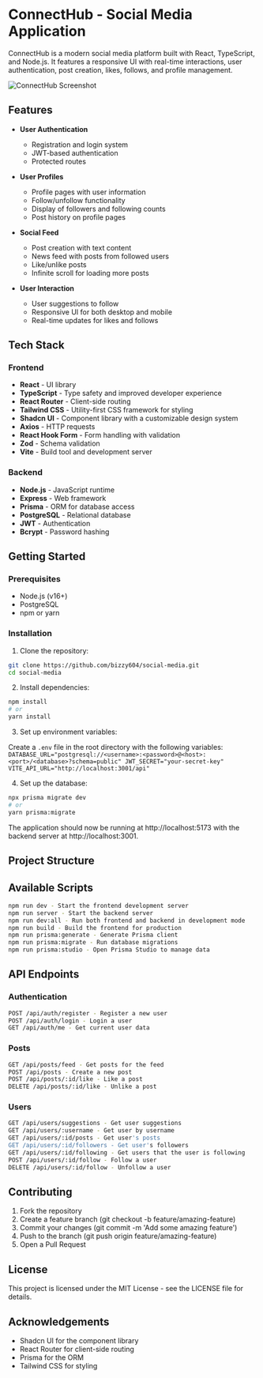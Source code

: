 # ConnectHub - Social Media Application

ConnectHub is a modern social media platform built with React, TypeScript, and Node.js. It features a responsive UI with real-time interactions, user authentication, post creation, likes, follows, and profile management.

![ConnectHub Screenshot](https://via.placeholder.com/800x400?text=ConnectHub+Screenshot)

## Features

- **User Authentication**
  - Registration and login system
  - JWT-based authentication
  - Protected routes
  
- **User Profiles**
  - Profile pages with user information
  - Follow/unfollow functionality
  - Display of followers and following counts
  - Post history on profile pages
  
- **Social Feed**
  - Post creation with text content
  - News feed with posts from followed users
  - Like/unlike posts
  - Infinite scroll for loading more posts

- **User Interaction**
  - User suggestions to follow
  - Responsive UI for both desktop and mobile
  - Real-time updates for likes and follows

## Tech Stack

### Frontend
- **React** - UI library
- **TypeScript** - Type safety and improved developer experience
- **React Router** - Client-side routing
- **Tailwind CSS** - Utility-first CSS framework for styling
- **Shadcn UI** - Component library with a customizable design system
- **Axios** - HTTP requests
- **React Hook Form** - Form handling with validation
- **Zod** - Schema validation
- **Vite** - Build tool and development server

### Backend
- **Node.js** - JavaScript runtime
- **Express** - Web framework
- **Prisma** - ORM for database access
- **PostgreSQL** - Relational database
- **JWT** - Authentication
- **Bcrypt** - Password hashing

## Getting Started

### Prerequisites

- Node.js (v16+)
- PostgreSQL
- npm or yarn

### Installation

1. Clone the repository:

```bash
git clone https://github.com/bizzy604/social-media.git
cd social-media
```

2. Install dependencies:

```bash
npm install
# or
yarn install
```

3. Set up environment variables:

Create a `.env` file in the root directory with the following variables:
```DATABASE_URL="postgresql://<username>:<password>@<host>:<port>/<database>?schema=public" JWT_SECRET="your-secret-key" VITE_API_URL="http://localhost:3001/api" ```

4. Set up the database:

```bash
npx prisma migrate dev
# or
yarn prisma:migrate
```

The application should now be running at http://localhost:5173 with the backend server at http://localhost:3001.

## Project Structure

## Available Scripts

```bash
npm run dev - Start the frontend development server
npm run server - Start the backend server
npm run dev:all - Run both frontend and backend in development mode
npm run build - Build the frontend for production
npm run prisma:generate - Generate Prisma client
npm run prisma:migrate - Run database migrations
npm run prisma:studio - Open Prisma Studio to manage data
```

## API Endpoints

### Authentication

```bash
POST /api/auth/register - Register a new user
POST /api/auth/login - Login a user
GET /api/auth/me - Get current user data
```

### Posts

```bash
GET /api/posts/feed - Get posts for the feed
POST /api/posts - Create a new post
POST /api/posts/:id/like - Like a post
DELETE /api/posts/:id/like - Unlike a post
```

### Users

```bash
GET /api/users/suggestions - Get user suggestions
GET /api/users/:username - Get user by username
GET /api/users/:id/posts - Get user's posts
GET /api/users/:id/followers - Get user's followers
GET /api/users/:id/following - Get users that the user is following
POST /api/users/:id/follow - Follow a user
DELETE /api/users/:id/follow - Unfollow a user
```

## Contributing

1. Fork the repository
2. Create a feature branch (git checkout -b feature/amazing-feature)
3. Commit your changes (git commit -m 'Add some amazing feature')
4. Push to the branch (git push origin feature/amazing-feature)
5. Open a Pull Request

## License

This project is licensed under the MIT License - see the LICENSE file for details.

## Acknowledgements

- Shadcn UI for the component library
- React Router for client-side routing
- Prisma for the ORM
- Tailwind CSS for styling


